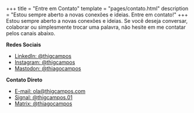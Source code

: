 +++
title = "Entre em Contato"
template = "pages/contato.html"
description = "Estou sempre aberto a novas conexões e ideias. Entre em contato!"
+++
Estou sempre aberto a novas conexões e ideias. Se você deseja conversar, colaborar ou simplesmente trocar uma palavra, não hesite em me contatar pelos canais abaixo.

**Redes Sociais**

- [LinkedIn: @thigcampos](https://instagram.com/thigcampos)
- [Instagram: @thigcampos](https://linkedin.com/in/thigcampos)
- [Mastodon: @thiagocampos](https://mastodon.social/@thiagocampos)

**Contato Direto**

- [E-mail: ola@thigcampos.com](mailto:contato@thigcampos.com)
- [Signal: @thigcampos.01](https://signal.me/#eu/i8Ny2Pf3esCrcBm0VZJQRmLSFqtLIpy-l8tWGkwbZkfc-mrfm7lAE4AH1LGJAAvm)
- [Matrix: @thiagocampos](https://matrix.to/#/@thiagocampos:matrix.org)
